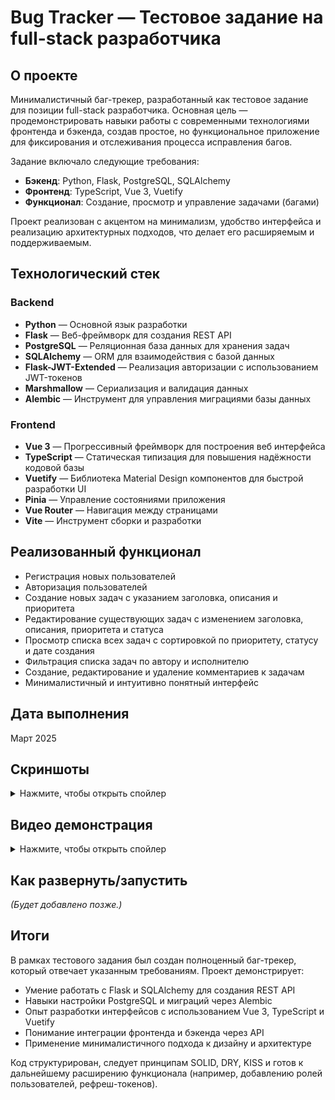 # Bug Tracker — Тестовое задание на full-stack разработчика

## О проекте

Минималистичный баг-трекер, разработанный как тестовое задание для позиции full-stack разработчика. Основная цель — продемонстрировать навыки работы с современными технологиями фронтенда и бэкенда, создав простое, но функциональное приложение для фиксирования и отслеживания процесса исправления багов.

Задание включало следующие требования:

- **Бэкенд**: Python, Flask, PostgreSQL, SQLAlchemy
- **Фронтенд**: TypeScript, Vue 3, Vuetify
- **Функционал**: Создание, просмотр и управление задачами (багами)

Проект реализован с акцентом на минимализм, удобство интерфейса и реализацию архитектурных подходов, что делает его расширяемым и поддерживаемым.

## Технологический стек

### Backend

- **Python** — Основной язык разработки
- **Flask** — Веб-фреймворк для создания REST API
- **PostgreSQL** — Реляционная база данных для хранения задач
- **SQLAlchemy** — ORM для взаимодействия с базой данных
- **Flask-JWT-Extended** — Реализация авторизации с использованием JWT-токенов
- **Marshmallow** — Сериализация и валидация данных
- **Alembic** — Инструмент для управления миграциями базы данных

### Frontend

- **Vue 3** — Прогрессивный фреймворк для построения веб интерфейса
- **TypeScript** — Статическая типизация для повышения надёжности кодовой базы
- **Vuetify** — Библиотека Material Design компонентов для быстрой разработки UI
- **Pinia** — Управление состояниями приложения
- **Vue Router** — Навигация между страницами
- **Vite** — Инструмент сборки и разработки

## Реализованный функционал

- Регистрация новых пользователей
- Авторизация пользователей
- Создание новых задач с указанием заголовка, описания и приоритета
- Редактирование существующих задач с изменением заголовка, описания, приоритета и статуса
- Просмотр списка всех задач с сортировкой по приоритету, статусу и дате создания
- Фильтрация списка задач по автору и исполнителю
- Создание, редактирование и удаление комментариев к задачам
- Минималистичный и интуитивно понятный интерфейс

## Дата выполнения

Март 2025

## Скриншоты

<details>
<summary>Нажмите, чтобы открыть спойлер</summary>

Страница регистрации

![image info](images/i_02.jpg)

Страница авторизации

![image info](images/i_01.jpg)

Общий вид списка задач

![image info](images/i_03.jpg)

Страница создания задачи

![image info](images/i_04.jpg)

Фильтр списка задач по исполнителю и сортировка по приоритету

![image info](images/i_05.jpg)

Модальное окно с информацией о пользователе

![image info](images/i_06.jpg)

Страница "О проекте"

![image info](images/i_07.jpg)

Страница задачи в работе с комментариями

![image info](images/i_08.jpg)

Редактирование задачи автором

![image info](images/i_09.jpg)

Страница новой задачи без исполнителя и без комментариев

![image info](images/i_10.jpg)

</details>

## Видео демонстрация

<details>
<summary>Нажмите, чтобы открыть спойлер</summary>

![video](https://github.com/ath31st/repo/assets/unique-id/video-file.mp4)

</details>

## Как развернуть/запустить

_(Будет добавлено позже.)_

## Итоги

В рамках тестового задания был создан полноценный баг-трекер, который отвечает указанным требованиям. Проект демонстрирует:

- Умение работать с Flask и SQLAlchemy для создания REST API
- Навыки настройки PostgreSQL и миграций через Alembic
- Опыт разработки интерфейсов с использованием Vue 3, TypeScript и Vuetify
- Понимание интеграции фронтенда и бэкенда через API
- Применение минималистичного подхода к дизайну и архитектуре

Код структурирован, следует принципам SOLID, DRY, KISS и готов к дальнейшему расширению функционала (например, добавлению ролей пользователей, рефреш-токенов).
